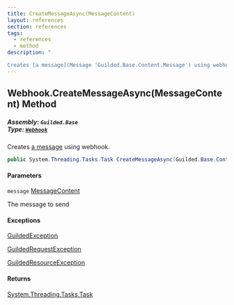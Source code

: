 ```yaml
---
title: CreateMessageAsync(MessageContent)
layout: references
section: references
tags:
  - references
  - method
description: "

Creates [a message](Message 'Guilded.Base.Content.Message') using webhook."
---
```


## Webhook.CreateMessageAsync(MessageContent) Method
##### **Assembly:** `Guilded.Base`<br/>**Type:** [`Webhook`](Webhook 'Guilded.Base.Servers.Webhook')

Creates [a message](Message 'Guilded.Base.Content.Message') using webhook.

```csharp
public System.Threading.Tasks.Task CreateMessageAsync(Guilded.Base.Content.MessageContent message);
```
#### Parameters

<a name='Guilded.Base.Servers.Webhook.CreateMessageAsync(Guilded.Base.Content.MessageContent).message'></a>

`message` [MessageContent](MessageContent 'Guilded.Base.Content.MessageContent')

The message to send

#### Exceptions

[GuildedException](GuildedException 'Guilded.Base.GuildedException')

[GuildedRequestException](GuildedRequestException 'Guilded.Base.GuildedRequestException')

[GuildedResourceException](GuildedResourceException 'Guilded.Base.GuildedResourceException')

#### Returns
[System.Threading.Tasks.Task](https://docs.microsoft.com/en-us/dotnet/api/System.Threading.Tasks.Task 'System.Threading.Tasks.Task')